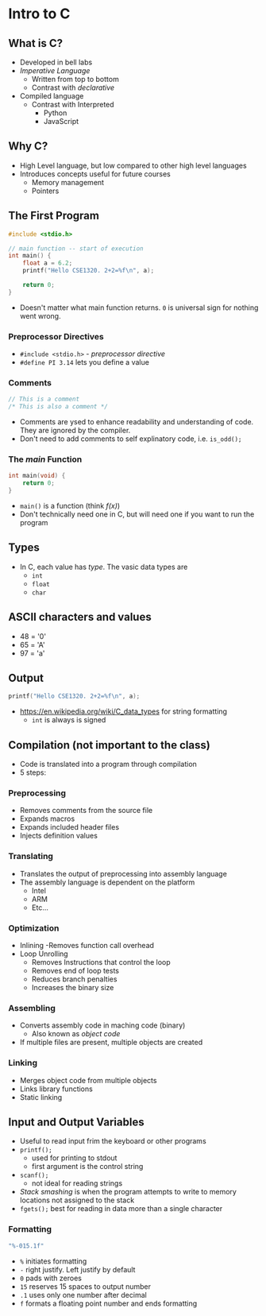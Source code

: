 # Intro to C

## What is C?

- Developed in bell labs
- _Imperative Language_
    - Written from top to bottom
    - Contrast with _declarative_
- Compiled language
    - Contrast with Interpreted
        - Python
        - JavaScript

## Why C?

- High Level language, but low compared to other high level languages
- Introduces concepts useful for future courses
    - Memory management
    - Pointers

## The First Program

```c++
#include <stdio.h>

// main function -- start of execution
int main() {
    float a = 6.2;
    printf("Hello CSE1320. 2+2=%f\n", a);

    return 0;
}
```

- Doesn't matter what main function returns. `0` is universal sign for nothing went wrong.

### Preprocessor Directives

- `#include <stdio.h>` - _preprocessor directive_
- `#define PI 3.14` lets you define a value

### Comments

```c++
// This is a comment
/* This is also a comment */
```

- Comments are ysed to enhance readability and understanding of code. They are ignored by the compiler.
- Don't need to add comments to self explinatory code, i.e. `is_odd();`

### The _main_ Function

```c++
int main(void) {
    return 0;
}
```

- `main()` is a function (think _f(x)_)
- Don't technically need one in C, but will need one if you want to run the program

## Types

- In C, each value has _type_. The vasic data types are
    - `int`
    - `float`
    - `char`

## ASCII characters and values

- 48 = '0'
- 65 = 'A'
- 97 = 'a'

## Output

```c++
printf("Hello CSE1320. 2+2=%f\n", a);
```

- https://en.wikipedia.org/wiki/C_data_types for string formatting
  - `int` is always is signed


## Compilation (not important to the class)

- Code is translated into a program through compilation
- 5 steps:

### Preprocessing

- Removes comments from the source file
- Expands macros 
- Expands included header files
- Injects definition values

### Translating

- Translates the output of preprocessing into assembly language
- The assembly language is dependent on the platform
    - Intel
    - ARM
    - Etc...

### Optimization

- Inlining -Removes function call overhead
- Loop Unrolling
    - Removes Instructions that control the loop
    - Removes end of loop tests
    - Reduces branch penalties
    - Increases the binary size

### Assembling

- Converts assembly code in maching code (binary)
    - Also known as _object code_
- If multiple files are present, multiple objects are created

### Linking

- Merges object code from multiple objects
- Links library functions
- Static linking


## Input and Output Variables

- Useful to read input frim the keyboard or other programs
- `printf();`
  - used for printing to stdout
  - first argument is the control string
- `scanf();`
  - not ideal for reading strings
- _Stack smashing_ is when the program attempts to write to memory locations not assigned to the stack
- `fgets();` best for reading in data more than a single character
  
### Formatting

```c++
"%-015.1f"
```

- `%` initiates formatting
- `-` right justify. Left justify by default
- `0` pads with zeroes
- `15` reserves 15 spaces to output number
- `.1` uses only one number after decimal
- `f` formats a floating point number and ends formatting